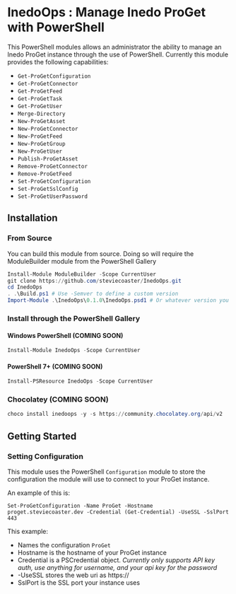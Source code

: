 # InedoOps : Manage Inedo ProGet with PowerShell

This PowerShell modules allows an administrator the ability to manage an Inedo ProGet instance through the use of PowerShell.
Currently this module provides the following capabilities:

- `Get-ProGetConfiguration`
- `Get-ProGetConnector`
- `Get-ProGetFeed`
- `Get-ProGetTask`
- `Get-ProGetUser`
- `Merge-Directory`
- `New-ProGetAsset`
- `New-ProGetConnector`
- `New-ProGetFeed`
- `New-ProGetGroup`
- `New-ProGetUser`
- `Publish-ProGetAsset`
- `Remove-ProGetConnector`
- `Remove-ProGetFeed`
- `Set-ProGetConfiguration`
- `Set-ProGetSslConfig`
- `Set-ProGetUserPassword`

## Installation

### From Source

You can build this module from source. Doing so will require the ModuleBuilder module from the PowerShell Gallery

```powershell
Install-Module ModuleBuilder -Scope CurrentUser
git clone https://github.com/steviecoaster/InedoOps.git
cd InedoOps
. .\Build.ps1 # Use -Semver to define a custom version
Import-Module .\InedoOps\0.1.0\InedoOps.psd1 # Or whatever version you specified during build script execution
```

### Install through the PowerShell Gallery

#### Windows PowerShell (COMING SOON)

```powershell
Install-Module InedoOps -Scope CurrentUser
```

#### PowerShell 7+ (COMING SOON)

```powershell
Install-PSResource InedoOps -Scope CurrentUser
```

### Chocolatey (COMING SOON)

```powershell
choco install inedoops -y -s https://community.chocolatey.org/api/v2
```

## Getting Started

### Setting Configuration

This module uses the PowerShell `Configuration` module to store the configuration the module will use to connect to your ProGet instance.

An example of this is:

`Set-ProGetConfiguration -Name ProGet -Hostname proget.steviecoaster.dev -Credential (Get-Credential) -UseSSL -SslPort 443`

This example:

- Names the configuration `ProGet`
- Hostname is the hostname of your ProGet instance
- Credential is a PSCredential object. _Currently only supports API key auth, use anything for username, and your api key for the password_
- -UseSSL stores the web uri as https://
- SslPort is the SSL port your instance uses
